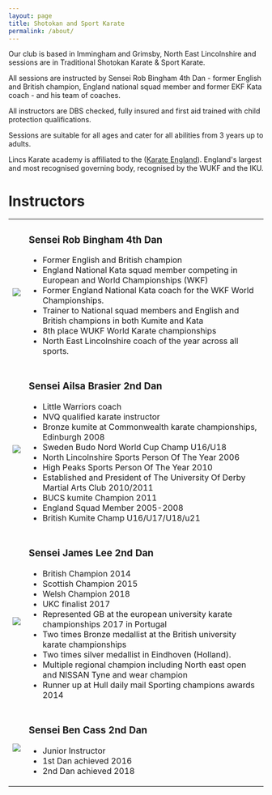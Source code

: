 ```yaml
---
layout: page
title: Shotokan and Sport Karate
permalink: /about/
---
```


Our club is based in Immingham and Grimsby, North East Lincolnshire and sessions are in Traditional Shotokan Karate & Sport Karate.

All sessions are instructed by Sensei Rob Bingham 4th Dan - former English and British champion, England national squad member and former EKF Kata coach - and his team of coaches.

All instructors are DBS checked, fully insured and first aid trained with child protection qualifications.

Sessions are suitable for all ages and cater for all abilities from 3 years up to adults.

Lincs Karate academy is affiliated to the ([Karate England](https://www.karateengland.co.uk/)). England's largest and most recognised governing body, recognised by the WUKF and the IKU.

# Instructors

<table>
<tbody>
<tr>
<td><img src="https://www.lincskarate.co.uk/assets/img/posts/rob.jpg" /></td>
<td valign="top">
<h3>Sensei Rob Bingham 4th Dan</h3>
<ul>
<li>Former English and British champion</li>
<li>England National Kata squad member competing in European and World Championships (WKF)</li>
<li>Former England National Kata coach for the WKF World Championships.</li>
<li>Trainer to National squad members and English and British champions in both Kumite and Kata</li>
<li>8th place WUKF World Karate championships</li>
<li>North East Lincolnshire coach of the year across all sports.</li>
</ul>
</td>
</tr>
<tr>
<td><img src="https://www.lincskarate.co.uk/assets/img/posts/ailsa.jpg" /></td>
<td valign="top">
<h3>Sensei Ailsa Brasier 2nd Dan</h3>
<ul>
<li>Little Warriors coach</li>
<li>NVQ qualified karate instructor</li>
<li>Bronze kumite at Commonwealth karate championships, Edinburgh 2008</li>
<li>Sweden Budo Nord World Cup Champ U16/U18</li>
<li>North Lincolnshire Sports Person Of The Year 2006</li>
<li>High Peaks Sports Person Of The Year 2010</li>
<li>Established and President of The University Of Derby Martial Arts Club 2010/2011</li>
<li>BUCS kumite Champion 2011</li>
<li>England Squad Member 2005-2008</li>
<li>British Kumite Champ U16/U17/U18/u21</li>
</ul>
</td>
</tr>
<tr>
<td><img src="https://www.lincskarate.co.uk/assets/img/posts/james.jpg" /></td>
<td valign="top">
<h3>Sensei James Lee 2nd Dan</h3>
<ul>
<li>British Champion 2014</li>
<li>Scottish Champion 2015</li>
<li>Welsh Champion 2018</li>
 <li>UKC finalist 2017</li>
 <li>Represented GB at the european university karate championships 2017 in Portugal</li>
<li>Two times Bronze medallist at the British university karate championships</li>
<li>Two times silver medallist in Eindhoven (Holland).</li>
<li> Multiple regional champion including North east open and NISSAN Tyne and wear champion</li>
<li>Runner up at Hull daily mail Sporting champions awards 2014</li>
</ul>
</td>
</tr>
<tr>
<td><img src="https://www.lincskarate.co.uk/assets/img/posts/ben.jpg" /></td>
<td valign="top">
<h3>Sensei Ben Cass 2nd Dan</h3>
<ul>
<li>Junior Instructor</li>
<li>1st Dan achieved 2016</li>
<li>2nd Dan achieved 2018</li>
</ul>
</td>
</tr>
</tbody>
</table>
